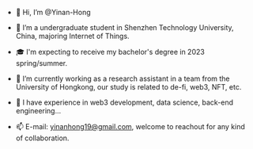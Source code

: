 - 👋 Hi, I’m @Yinan-Hong
- 👀 I’m a undergraduate student in Shenzhen Technology University, China, majoring Internet of Things.
- 🎓 I'm expecting to receive my bachelor's degree in 2023 spring/summer.

- 🌱 I’m currently working as a research assistant in a team from the University of Hongkong, our study is related to de-fi, web3, NFT, etc.
- 💞️ I have experience in web3 development, data science, back-end engineering...

- 📫 E-mail: yinanhong19@gmail.com, welcome to reachout for any kind of collaboration.

<!---
Yinan-Hong/Yinan-Hong is a ✨ special ✨ repository because its `README.md` (this file) appears on your GitHub profile.
You can click the Preview link to take a look at your changes.
--->
